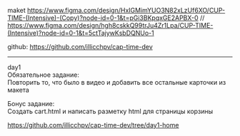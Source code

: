 maket
https://www.figma.com/design/HxIGMimYUO3N82xLzUf6XO/CUP-TIME-(Intensive)-(Copy)?node-id=0-1&t=pGi3BKpqxGE2APBX-0
// https://www.figma.com/design/hgh8cskkQ99trJu4Zr1Lpa/CUP-TIME-(Intensive)?node-id=0-1&t=5ctTajywKsbDQNUo-1

github: https://github.com/illicchpv/cap-time-dev

---
day1  
  Обязательное задание:  
  Повторить то, что было в видео и добавить все остальные карточки из макета

  Бонус задание:  
  Создать cart.html и написать разметку html для страницы корзины

https://github.com/illicchpv/cap-time-dev/tree/day1-home
